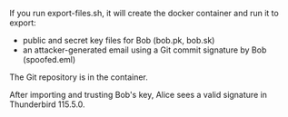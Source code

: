 If you run export-files.sh, it will create the docker container and run it to export:

- public and secret key files for Bob (bob.pk, bob.sk)
- an attacker-generated email using a Git commit signature by Bob (spoofed.eml)

The Git repository is in the container.

After importing and trusting Bob's key, Alice sees a valid signature in Thunderbird 115.5.0.

